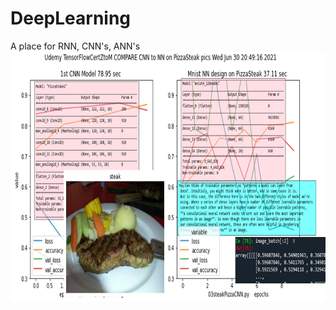 # DeepLearning
A place for RNN, CNN's, ANN's
<img align="right" src="https://github.com/steveSchneider2/DeepLearning/blob/main/ConvolutionalNeuralNetwork_Steak_vs_Pizza2.png" alt="Coder GIF" height="400">
<hr/>

